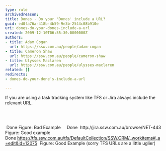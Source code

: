```yaml
---
type: rule
archivedreason: 
title: Dones - Do your 'Dones' include a URL?
guid: ed0fa76a-418b-4b59-9e3b-2544c08b910e
uri: dones-do-your-dones-include-a-url
created: 2009-12-10T06:55:30.0000000Z
authors:
- title: Adam Cogan
  url: https://ssw.com.au/people/adam-cogan
- title: Cameron Shaw
  url: https://ssw.com.au/people/cameron-shaw
- title: Ulysses Maclaren
  url: https://ssw.com.au/people/ulysses-maclaren
related: []
redirects:
- dones-do-your-done’s-include-a-url

---
```



If you are using a task tracking system like TFS or Jira always include the relevant URL.

<br><excerpt class='endintro'></excerpt><br>

  <font class="ms-rteCustom-GreyBox">&#160;Done</font> <font class="ms-rteCustom-FigureBad">Figure&#58; Bad Example&#160;&#160;&#160;</font>&#160; <font class="ms-rteCustom-GreyBox">Done&#160; <a>http&#58;//jira.ssw.com.au/browse/NET-443</a> </font><font class="ms-rteCustom-FigureGood">Figure&#58; Good example&#160;</font> <font class="ms-rteCustom-GreyBox">Done&#160;<a href="https&#58;//tfs.ssw.com.au/tfs/DefaultCollection/SSW.CRM/_workitems#_a=edit&amp;id=12075">https&#58;//tfs.ssw.com.au/tfs/DefaultCollection/SSW.CRM/_workitems#_a=edit&amp;id=12075</a>&#160;&#160;</font><font class="ms-rteCustom-FigureGood">Figure&#58; Good Example (sorry TFS URLs are a little uglier) </font>



